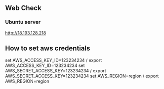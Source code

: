 ## Web Check ##
### Ubuntu server ###
http://18.193.128.218

## How to set aws credentials ##
set AWS_ACCESS_KEY_ID=123234234         /  export AWS_ACCESS_KEY_ID=123234234
set AWS_SECRET_ACCESS_KEY=123234234     /  export AWS_SECRET_ACCESS_KEY=123234234
set AWS_REGION=region                   /  export AWS_REGION=region
